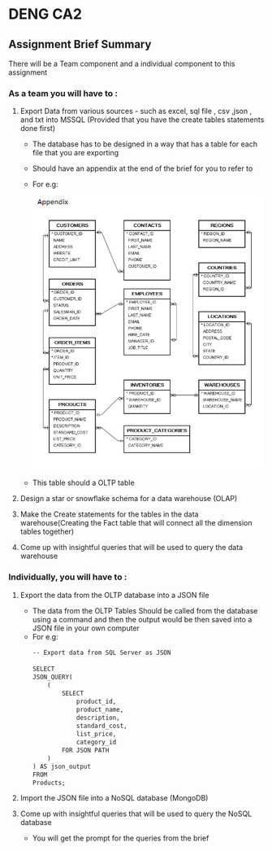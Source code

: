# DENG CA2 

## Assignment Brief Summary

There will be a Team component and a individual component to this assignment
### As a team you will have to : 


1. Export Data from various sources - such as excel, sql file , csv ,json , and txt into MSSQL (Provided that you have the create tables statements done first)
    - The database has to be designed in a way that has a table for each file that you are exporting
    - Should have an appendix at the end of the brief for you to refer to 
    - For e.g:
    
        ![Alt text](image.png)
    - This table should a OLTP table
2. Design a star or snowflake schema for a data warehouse (OLAP)


3. Make the Create statements for the tables in the data warehouse(Creating the Fact table that will connect all the dimension tables together)


4. Come up with insightful queries that will be used to query the data warehouse

### Individually, you will have to :

1. Export the data from the OLTP database into a JSON file
    - The data from the OLTP Tables Should be called from the database using a command and then the output would be then saved into a JSON file in your own computer
    - For e.g:
      ```
      -- Export data from SQL Server as JSON

      SELECT
      JSON_QUERY(
          (
              SELECT
                  product_id,
                  product_name,
                  description,
                  standard_cost,
                  list_price,
                  category_id
              FOR JSON PATH
          )
      ) AS json_output
      FROM
      Products;
      ```


2. Import the JSON file into a NoSQL database (MongoDB)


3. Come up with insightful queries that will be used to query the NoSQL database
   - You will get the prompt for the queries from the brief 

